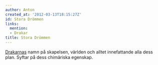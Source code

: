 ```yaml
---
author: Anton
created_at: '2012-03-13T18:15:27Z'
id: Stora Drömmen
links:
  mention:
  - Drakar
title: Stora Drömmen
---
```


[Drakarnas] namn på skapelsen, världen och alltet innefattande alla dess plan. Syftar på dess
chimäriska egenskap.

  [Drakarnas]: Drakar
